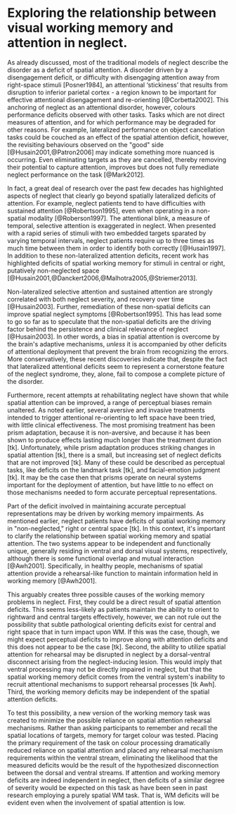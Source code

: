 Exploring the relationship between visual working memory and attention in neglect.
==================================================================================

As already discussed, most of the traditional models of neglect
describe the disorder as a deficit of spatial attention. A
disorder driven by a disengagement deficit, or difficulty with
disengaging attention away from right-space stimuli [Posner1984],
an attentional ‘stickiness’ that results from disruption to
inferior parietal cortex - a region known to be important for
effective attentional disengagement and re-orienting
[@Corbetta2002]. This anchoring of neglect as an attentional
disorder, however, colours performance deficits observed with
other tasks. Tasks which are not direct measures of attention, and
for which performance may be degraded for other reasons. For
example, lateralized performance on object cancellation tasks
could be couched as an effect of the spatial attention deficit,
however, the revisiting behaviours observed on the "good" side
[@Husain2001,@Patron2006] may indicate something more nuanced is
occurring. Even eliminating targets as they are cancelled, thereby
removing their potential to capture attention, improves but does
not fully remediate neglect performance on the task [@Mark2012]. 

In fact, a great deal of research over the past few decades has
highlighted aspects of neglect that clearly go beyond spatially
lateralized deficits of attention. For example, neglect patients
tend to have difficulties with sustained attention
[@Robertson1995], even when operating in a non-spatial modality
[@Roberson1997]. The attentional blink, a measure of temporal,
selective attention is exaggerated in neglect. When presented with
a rapid series of stimuli with two embedded targets sparated by
varying temporal intervals, neglect patients require up to three
times as much time between them in order to identify both
correctly [@Husain1997]. In addition to these non-lateralized
attention deficits, recent work has highlighted deficits of
spatial working memory for stimuli in central or right, putatively
non-neglected space
[@Husain2001,@Danckert2006,@Malhotra2005,@Striemer2013].

Non-lateralized selective attention and sustained attention are
strongly correlated with both neglect severity, and recovery over
time [@Husain2003]. Further, remediation of these non-spatial
deficits can improve spatial neglect symptoms [@Robertson1995].
This has lead some to go so far as to speculate that the
non-spatial deficits are the driving factor behind the persistence
and clinical relevance of neglect [@Husain2003]. In other words, a
bias in spatial attention is overcome by the brain's adaptive
mechanisms, *unless* it is accompanied by other deficits of
attentional deployment that prevent the brain from recognizing the
errors.  More conservatively, these recent discoveries indicate
that, despite the fact that lateralized attentional deficits seem
to represent a cornerstone feature of the neglect syndrome, they,
alone, fail to compose a complete picture of the disorder.

Furthermore, recent attempts at rehabilitating neglect have shown that
while spatial attention can be improved, a range of perceptual
biases remain unaltered. As noted earlier, several aversive and
invasive treatments intended to trigger attentional re-orienting
to left space have been tried, with little clinical effectiveness.
The most promising treatment has been prism adaptation, because it
is non-aversive, and because it has been shown to produce effects
lasting much longer than the treatment duration [tk].
Unfortunately, while prism adaptation produces striking changes in
spatial attention [tk], there is a small, but increasing set of
neglect deficits that are not improved [tk]. Many of these could
be described as perceptual tasks, like deficits on the landmark
task [tk], and facial-emotion judgment [tk]. It may be the case
then that prisms operate on neural systems important for the
deployment of attention, but have little to no effect on those
mechanisms needed to form accurate perceptual representations.

Part of the deficit involved in maintaining accurate perceptual
representations may be driven by working memory impairments. As
mentioned earlier, neglect patients have deficits of spatial
working memory in "non-neglected," right or central space [tk].
In this context, it's important to clarify the relationship
between spatial working memory and spatial attention.  The two
systems appear to be independent and functionally unique,
generally residing in ventral and dorsal visual systems,
respectively, although there is some functional overlap and mutual
interaction [@Awh2001].  Specifically, in healthy people,
mechanisms of spatial attention provide a rehearsal-like function
to maintain information held in working memory [@Awh2001]. 

This arguably creates three possible causes of the working memory
problems in neglect. First, they could be a direct result of
spatial attention deficits. This seems less-likely as patients
maintain the ability to orient to rightward and central targets
effectively, however, we can not rule out the possibility that
subtle pathological orienting deficits exist for central and right
space that in turn impact upon WM. If this was the case, though,
we might expect perceptual deficits to improve along with
attention deficits and this does not appear to be the case [tk].
Second, the ability to utilize spatial attention for rehearsal may
be disrupted in neglect by a dorsal-ventral disconnect arising
from the neglect-inducing lesion. This would imply that ventral
processing may not be directly impaired in neglect, but that the
spatial working memory deficit comes from the ventral system's
inability to recruit attentional mechanisms to support rehearsal
processes [tk Awh]. Third, the working memory deficits may be
independent of the spatial attention deficits. 

To test this possibility, a new version of the working memory task
was created to minimize the possible reliance on spatial attention
rehearsal mechanisms. Rather than asking participants to remember
and recall the spatial locations of targets, memory for target
colour was tested.  Placing the primary requirement of the task on
colour processing dramatically reduced reliance on spatial
attention and placed any rehearsal mechanism requirements within
the ventral stream, eliminating the likelihood that the measured
deficits would be the result of the hypothesized disconnection
between the dorsal and ventral streams. If attention and working
memory deficits are indeed independent in neglect, then deficits
of a similar degree of severity would be expected on this task as
have been seen in past research employing a purely spatial WM
task.  That is, WM deficits will be evident even when the
involvement of spatial attention is low.

